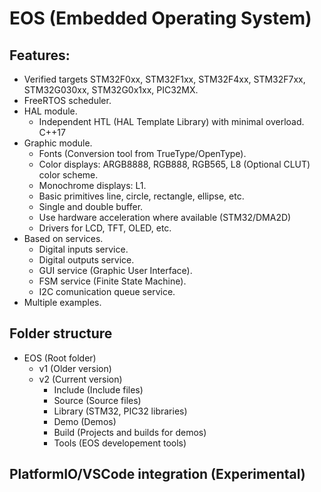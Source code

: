 # EOS (Embedded Operating System)

## Features:
* Verified targets STM32F0xx, STM32F1xx, STM32F4xx, STM32F7xx, STM32G030xx, STM32G0x1xx, PIC32MX.
* FreeRTOS scheduler.
* HAL module.
  * Independent HTL (HAL Template Library) with minimal overload. C++17
* Graphic module.
  * Fonts (Conversion tool from TrueType/OpenType).
  * Color displays: ARGB8888, RGB888, RGB565, L8 (Optional CLUT) color scheme.
  * Monochrome displays: L1.
  * Basic primitives line, circle, rectangle, ellipse, etc.
  * Single and double buffer.
  * Use hardware acceleration where available (STM32/DMA2D)
  * Drivers for LCD, TFT, OLED, etc.
* Based on services.
  * Digital inputs service.
  * Digital outputs service.
  * GUI service (Graphic User Interface).
  * FSM service (Finite State Machine).
  * I2C comunication queue service.
* Multiple examples.


## Folder structure 
* EOS (Root folder)
  * v1 (Older version)
  * v2 (Current version)
    * Include (Include files)
	* Source (Source files)
	* Library (STM32, PIC32 libraries)
	* Demo (Demos)
	* Build (Projects and builds for demos)
	* Tools (EOS developement tools)
	
## PlatformIO/VSCode integration (Experimental)
